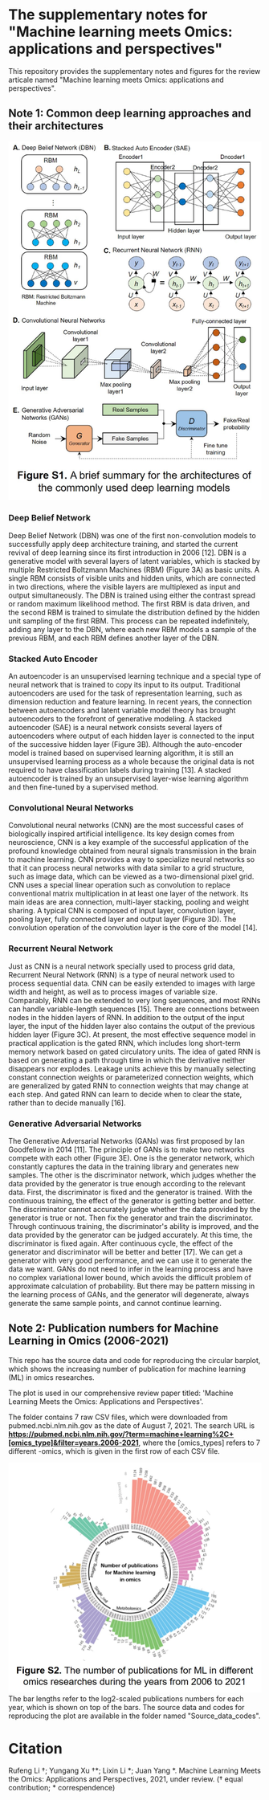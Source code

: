 # The supplementary notes for "Machine learning meets Omics: applications and perspectives"
This repository provides the supplementary notes and figures for the review articale named "Machine learning meets Omics: applications and perspectives".

## Note 1: Common deep learning approaches and their architectures
![input format](Source_data_codes/Figure_S1.jpg)
### Deep Belief Network
Deep Belief Network (DBN) was one of the first non-convolution models to successfully apply deep architecture training, and started the current revival of deep learning since its first introduction in 2006 [12]. DBN is a generative model with several layers of latent variables, which is stacked by multiple Restricted Boltzmann Machines (RBM) (Figure 3A) as basic units. A single RBM consists of visible units and hidden units, which are connected in two directions, where the visible layers are multiplexed as input and output simultaneously. The DBN is trained using either the contrast spread or random maximum likelihood method. The first RBM is data driven, and the second RBM is trained to simulate the distribution defined by the hidden unit sampling of the first RBM. This process can be repeated indefinitely, adding any layer to the DBN, where each new RBM models a sample of the previous RBM, and each RBM defines another layer of the DBN. 
### Stacked Auto Encoder
An autoencoder is an unsupervised learning technique and a special type of neural network that is trained to copy its input to its output. Traditional autoencoders are used for the task of representation learning, such as dimension reduction and feature learning. In recent years, the connection between autoencoders and latent variable model theory has brought autoencoders to the forefront of generative modeling. A stacked autoencoder (SAE) is a neural network consists several layers of autoencoders where output of each hidden layer is connected to the input of the successive hidden layer (Figure 3B). Although the auto-encoder model is trained based on supervised learning algorithm, it is still an unsupervised learning process as a whole because the original data is not required to have classification labels during training [13]. A stacked autoencoder is trained by an unsupervised layer-wise learning algorithm and then fine-tuned by a supervised method.
### Convolutional Neural Networks
Convolutional neural networks (CNN) are the most successful cases of biologically inspired artificial intelligence. Its key design comes from neuroscience, CNN is a key example of the successful application of the profound knowledge obtained from neural signals transmission in the brain to machine learning. CNN provides a way to specialize neural networks so that it can process neural networks with data similar to a grid structure, such as image data, which can be viewed as a two-dimensional pixel grid. CNN uses a special linear operation such as convolution to replace conventional matrix multiplication in at least one layer of the network. Its main ideas are area connection, multi-layer stacking, pooling and weight sharing. A typical CNN is composed of input layer, convolution layer, pooling layer, fully connected layer and output layer (Figure 3D). The convolution operation of the convolution layer is the core of the model [14].
### Recurrent Neural Network
Just as CNN is a neural network specially used to process grid data, Recurrent Neural Network (RNN) is a type of neural network used to process sequential data. CNN can be easily extended to images with large width and height, as well as to process images of variable size. Comparably, RNN can be extended to very long sequences, and most RNNs can handle variable-length sequences [15]. There are connections between nodes in the hidden layers of RNN. In addition to the output of the input layer, the input of the hidden layer also contains the output of the previous hidden layer (Figure 3C). At present, the most effective sequence model in practical application is the gated RNN, which includes long short-term memory network based on gated circulatory units. The idea of gated RNN is based on generating a path through time in which the derivative neither disappears nor explodes. Leakage units achieve this by manually selecting constant connection weights or parameterized connection weights, which are generalized by gated RNN to connection weights that may change at each step. And gated RNN can learn to decide when to clear the state, rather than to decide manually [16].
### Generative Adversarial Networks
The Generative Adversarial Networks (GANs) was first proposed by Ian Goodfellow in 2014 [11]. The principle of GANs is to make two networks compete with each other (Figure 3E). One is the generator network, which constantly captures the data in the training library and generates new samples. The other is the discriminator network, which judges whether the data provided by the generator is true enough according to the relevant data. First, the discriminator is fixed and the generator is trained. With the continuous training, the effect of the generator is getting better and better. The discriminator cannot accurately judge whether the data provided by the generator is true or not. Then fix the generator and train the discriminator. Through continuous training, the discriminator's ability is improved, and the data provided by the generator can be judged accurately. At this time, the discriminator is fixed again. After continuous cycle, the effect of the generator and discriminator will be better and better [17]. We can get a generator with very good performance, and we can use it to generate the data we want. GANs do not need to infer in the learning process and have no complex variational lower bound, which avoids the difficult problem of approximate calculation of probability. But there may be pattern missing in the learning process of GANs, and the generator will degenerate, always generate the same sample points, and cannot continue learning.

## Note 2: Publication numbers for Machine Learning in Omics (2006-2021)

This repo has the source data and code for reproducing the circular barplot, which shows the increasing number of publication for machine learning (ML) in omics researches.

The plot is used in our comprehensive review paper titled: 'Machine Learning Meets the Omics: Applications and Perspectives'.

The folder contains 7 raw CSV files, which were downloaded from pubmed.ncbi.nlm.nih.gov as the date of August 7, 2021. The search URL is **https://pubmed.ncbi.nlm.nih.gov/?term=machine+learning%2C+[omics_type]&filter=years.2006-2021**, where the [omics_types] refers to 7 different -omics, which is given in the first row of each CSV file.

![input format](Source_data_codes/Figure_S2.jpg)
The bar lengths refer to the log2-scaled publications numbers for each year, which is shown on top of the bars. The source data and codes for reproducing the plot are available in the folder named "Source_data_codes".

# Citation
Rufeng Li †; Yungang Xu †\*; Lixin Li \*; Juan Yang \*. Machine Learning Meets the Omics: Applications and Perspectives, 2021, under review. († equal contribution; \* correspendence)
